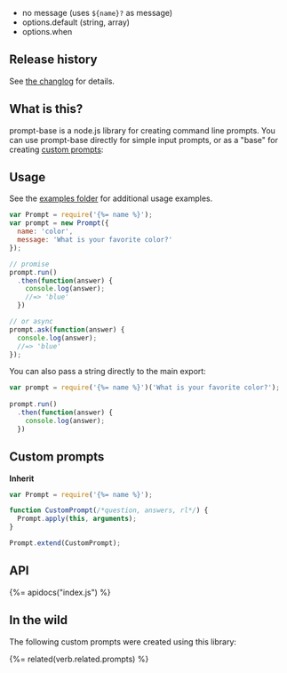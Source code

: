 - no message (uses `${name}?` as message)
- options.default (string, array)
- options.when

## Release history

See [the changlog](changelog.md) for details.

## What is this?

prompt-base is a node.js library for creating command line prompts. You can use prompt-base directly for simple input prompts, or as a "base" for creating [custom prompts](#in-the-wild):

## Usage

See the [examples folder](./examples) for additional usage examples.

```js
var Prompt = require('{%= name %}');
var prompt = new Prompt({
  name: 'color',
  message: 'What is your favorite color?'
});

// promise
prompt.run()
  .then(function(answer) {
    console.log(answer);
    //=> 'blue'
  })

// or async
prompt.ask(function(answer) {
  console.log(answer);
  //=> 'blue'
});
```

You can also pass a string directly to the main export:

```js
var prompt = require('{%= name %}')('What is your favorite color?');
  
prompt.run()
  .then(function(answer) {
    console.log(answer);
  })
```


## Custom prompts

**Inherit**

```js
var Prompt = require('{%= name %}');

function CustomPrompt(/*question, answers, rl*/) {
  Prompt.apply(this, arguments);
}

Prompt.extend(CustomPrompt);
```

## API
{%= apidocs("index.js") %}

## In the wild

The following custom prompts were created using this library:

{%= related(verb.related.prompts) %}

[rl]: https://nodejs.org/api/readline.html#readline_rl_write_data_key
[resume]: https://nodejs.org/api/readline.html#readline_rl_resume
